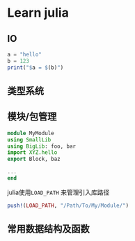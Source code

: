 # Learn julia

## IO

```julia
a = "hello"
b = 123
print("$a = $(b)")
```

## 类型系统

## 模块/包管理

```julia
module MyModule
using SmallLib
using BigLib: foo, bar
import XYZ.hello
export Block, baz

...
end
```

julia使用`LOAD_PATH` 来管理引入库路径

```julia
push!(LOAD_PATH, "/Path/To/My/Module/")
```



## 常用数据结构及函数
